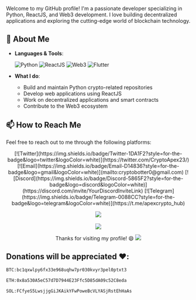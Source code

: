 
Welcome to my GitHub profile! I'm a passionate developer specializing in Python, ReactJS, and Web3 development. I love building decentralized applications and exploring the cutting-edge world of blockchain technology.

## 🚀 About Me

- **Languages & Tools**:
  
  ![Python](https://img.shields.io/badge/Python-3776AB?style=for-the-badge&logo=python&logoColor=white)
  ![ReactJS](https://img.shields.io/badge/React-61DAFB?style=for-the-badge&logo=react&logoColor=white)
  ![Web3](https://img.shields.io/badge/Web3-F16822?style=for-the-badge&logo=web3.js&logoColor=white)
  ![Flutter](https://img.shields.io/badge/Flutter-02569B?style=for-the-badge&logo=flutter&logoColor=white)


- **What I do**:
  - Build and maintain Python crypto-related repositories
  - Develop web applications using ReactJS
  - Work on decentralized applications and smart contracts
  - Contribute to the Web3 ecosystem

## 📫 How to Reach Me

Feel free to reach out to me through the following platforms:
<p align="center">
  [![Twitter](https://img.shields.io/badge/Twitter-1DA1F2?style=for-the-badge&logo=twitter&logoColor=white)](https://twitter.com/CryptoApex23/)
[![Email](https://img.shields.io/badge/Email-D14836?style=for-the-badge&logo=gmail&logoColor=white)](mailto:cryptobotter0@gmail.com)
[![Discord](https://img.shields.io/badge/Discord-5865F2?style=for-the-badge&logo=discord&logoColor=white)](https://discord.com/invite/YourDiscordInviteLink)
[![Telegram](https://img.shields.io/badge/Telegram-0088CC?style=for-the-badge&logo=telegram&logoColor=white)](https://t.me/apexcrypto_hub)
</p>


<p align="center">
 <img src="https://github-readme-stats.vercel.app/api?username=CryptoApex23&show_icons=true&theme=radical" />
</br>
</br>
 <img src="https://github-readme-stats.vercel.app/api/top-langs/?username=CryptoApex23&layout=compact&theme=radical" />
</p>

<p align="center">
Thanks for visiting my profile! 😄
 <img src=https://github.com/sammorozov/sammorozov/raw/main/assets/github-snake.svg />
</p>

## Donations will be appreciated ❤️:
```bash
BTC:bc1qxwlpy6fx33e968uqhw7pr030kvyr3pel0ptxt3
```
```bash
ETH:0x8a530A5eC57d7D7944E23Ffc5D85dA09c52C8eda
```
```bash
SOL:FCfyeS5LwsjjgGiJKAikYFwPoweBcVLYASjRstEhHaAs
```

<!---
CryptoApex23/CryptoApex23 is a ✨ special ✨ repository because its `README.md` (this file) appears on your GitHub profile.
You can click the Preview link to take a look at your changes.
--->
